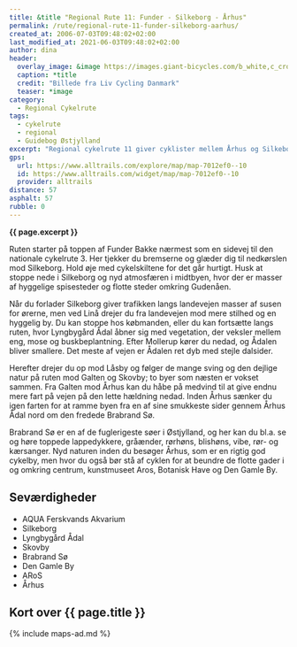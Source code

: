 ```yaml
---
title: &title "Regional Rute 11: Funder - Silkeborg - Århus"
permalink: /rute/regional-rute-11-funder-silkeborg-aarhus/
created_at: 2006-07-03T09:48:02+02:00
last_modified_at: 2021-06-03T09:48:02+02:00
author: dina
header:
  overlay_image: &image https://images.giant-bicycles.com/b_white,c_crop,h_500,q_80,w_800/gsq3yszdniekwsk75vsg/45306822_l.jpg
  caption: *title
  credit: "Billede fra Liv Cycling Danmark"
  teaser: *image
category:
  - Regional Cykelrute
tags:
  - cykelrute
  - regional
  - Guidebog Østjylland
excerpt: "Regional cykelrute 11 giver cyklister mellem Århus og Silkeborg mulighed for at nyde det midtjyske landskab på vejen. Ruten følger dels den direkte vej på cykelstierne langs landevej A15 og er dels smukt ført gennem Lyngbygård Ådal og Århus Ådal."
gps:
  url: https://www.alltrails.com/explore/map/map-7012ef0--10
  id: https://www.alltrails.com/widget/map/map-7012ef0--10
  provider: alltrails
distance: 57
asphalt: 57
rubble: 0
---
```


**{{ page.excerpt }}**

Ruten starter på toppen af Funder Bakke nærmest som en sidevej til den nationale cykelrute 3. Her tjekker du bremserne og glæder dig til nedkørslen mod Silkeborg. Hold øje med cykelskiltene for det går hurtigt. Husk at stoppe nede i Silkeborg og nyd atmosfæren i midtbyen, hvor der er masser af hyggelige spisesteder og flotte steder omkring Gudenåen.

Når du forlader Silkeborg giver trafikken langs landevejen masser af susen for ørerne, men ved Linå drejer du fra landevejen mod mere stilhed og en hyggelig by. Du kan stoppe hos købmanden, eller du kan fortsætte langs ruten, hvor Lyngbygård Ådal åbner sig med vegetation, der veksler mellem eng, mose og buskbeplantning. Efter Mollerup kører du nedad, og Ådalen bliver smallere. Det meste af vejen er Ådalen ret dyb med stejle dalsider.

Herefter drejer du op mod Låsby og følger de mange sving og den dejlige natur på ruten mod Galten og Skovby; to byer som næsten er vokset sammen. Fra Galten mod Århus kan du håbe på medvind til at give endnu mere fart på vejen på den lette hældning nedad. Inden Århus sænker du igen farten for at ramme byen fra en af sine smukkeste sider gennem Århus Ådal nord om den fredede Brabrand Sø.

Brabrand Sø er en af de fuglerigeste søer i Østjylland, og her kan du bl.a. se og høre toppede lappedykkere, gråænder, rørhøns, blishøns, vibe, rør- og kærsanger. Nyd naturen inden du besøger Århus, som er en rigtig god cykelby, men hvor du også bør stå af cyklen for at beundre de flotte gader i og omkring centrum, kunstmuseet Aros, Botanisk Have og Den Gamle By.

## Seværdigheder

- AQUA Ferskvands Akvarium
- Silkeborg
- Lyngbygård Ådal
- Skovby
- Brabrand Sø
- Den Gamle By
- ARoS
- Århus

## Kort over {{ page.title }}

{% include maps-ad.md %}
